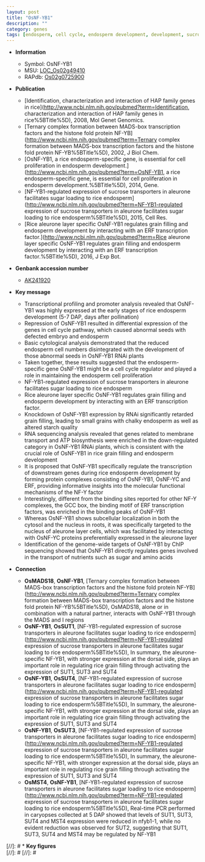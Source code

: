 ```yaml
---
layout: post
title: "OsNF-YB1"
description: ""
category: genes
tags: [endosperm, cell cycle, endosperm development, development, sucrose transporter, sugar, grain, starch, transcription factor, nucleus, grain filling, quality]
---
```


* **Information**  
    + Symbol: OsNF-YB1  
    + MSU: [LOC_Os02g49410](http://rice.plantbiology.msu.edu/cgi-bin/ORF_infopage.cgi?orf=LOC_Os02g49410)  
    + RAPdb: [Os02g0725900](http://rapdb.dna.affrc.go.jp/viewer/gbrowse_details/irgsp1?name=Os02g0725900)  

* **Publication**  
    + [Identification, characterization and interaction of HAP family genes in rice](http://www.ncbi.nlm.nih.gov/pubmed?term=Identification, characterization and interaction of HAP family genes in rice%5BTitle%5D), 2008, Mol Genet Genomics.
    + [Ternary complex formation between MADS-box transcription factors and the histone fold protein NF-YB](http://www.ncbi.nlm.nih.gov/pubmed?term=Ternary complex formation between MADS-box transcription factors and the histone fold protein NF-YB%5BTitle%5D), 2002, J Biol Chem.
    + [OsNF-YB1, a rice endosperm-specific gene, is essential for cell proliferation in endosperm development.](http://www.ncbi.nlm.nih.gov/pubmed?term=OsNF-YB1, a rice endosperm-specific gene, is essential for cell proliferation in endosperm development.%5BTitle%5D), 2014, Gene.
    + [NF-YB1-regulated expression of sucrose transporters in aleurone facilitates sugar loading to rice endosperm](http://www.ncbi.nlm.nih.gov/pubmed?term=NF-YB1-regulated expression of sucrose transporters in aleurone facilitates sugar loading to rice endosperm%5BTitle%5D), 2015, Cell Res.
    + [Rice aleurone layer specific OsNF-YB1 regulates grain filling and endosperm development by interacting with an ERF transcription factor.](http://www.ncbi.nlm.nih.gov/pubmed?term=Rice aleurone layer specific OsNF-YB1 regulates grain filling and endosperm development by interacting with an ERF transcription factor.%5BTitle%5D), 2016, J Exp Bot.

* **Genbank accession number**  
    + [AK241920](http://www.ncbi.nlm.nih.gov/nuccore/AK241920)

* **Key message**  
    + Transcriptional profiling and promoter analysis revealed that OsNF-YB1 was highly expressed at the early stages of rice endosperm development (5-7 DAP, days after pollination)
    + Repression of OsNF-YB1 resulted in differential expression of the genes in cell cycle pathway, which caused abnormal seeds with defected embryo and endosperm
    + Basic cytological analysis demonstrated that the reduced endosperm cell numbers disintegrated with the development of those abnormal seeds in OsNF-YB1 RNAi plants
    + Taken together, these results suggested that the endosperm-specific gene OsNF-YB1 might be a cell cycle regulator and played a role in maintaining the endosperm cell proliferation
    + NF-YB1-regulated expression of sucrose transporters in aleurone facilitates sugar loading to rice endosperm
    + Rice aleurone layer specific OsNF-YB1 regulates grain filling and endosperm development by interacting with an ERF transcription factor.
    + Knockdown of OsNF-YB1 expression by RNAi significantly retarded grain filling, leading to small grains with chalky endosperm as well as altered starch quality
    + RNA sequencing analysis revealed that genes related to membrane transport and ATP biosynthesis were enriched in the down-regulated category in OsNF-YB1 RNAi plants, which is consistent with the crucial role of OsNF-YB1 in rice grain filling and endosperm development
    + It is proposed that OsNF-YB1 specifically regulate the transcription of downstream genes during rice endosperm development by forming protein complexes consisting of OsNF-YB1, OsNF-YC and ERF, providing informative insights into the molecular functional mechanisms of the NF-Y factor
    + Interestingly, different from the binding sites reported for other NF-Y complexes, the GCC box, the binding motif of ERF transcription factors, was enriched in the binding peaks of OsNF-YB1
    + Whereas OsNF-YB1 shows subcellular localization in both the cytosol and the nucleus in roots, it was specifically targeted to the nucleus of aleurone layer cells, which was facilitated by interacting with OsNF-YC proteins preferentially expressed in the aleurone layer
    + Identification of the genome-wide targets of OsNF-YB1 by ChIP sequencing showed that OsNF-YB1 directly regulates genes involved in the transport of nutrients such as sugar and amino acids

* **Connection**  
    + __OsMADS18__, __OsNF-YB1__, [Ternary complex formation between MADS-box transcription factors and the histone fold protein NF-YB](http://www.ncbi.nlm.nih.gov/pubmed?term=Ternary complex formation between MADS-box transcription factors and the histone fold protein NF-YB%5BTitle%5D), OsMADS18, alone or in combination with a natural partner, interacts with OsNF-YB1 through the MADS and I regions
    + __OsNF-YB1__, __OsSUT1__, [NF-YB1-regulated expression of sucrose transporters in aleurone facilitates sugar loading to rice endosperm](http://www.ncbi.nlm.nih.gov/pubmed?term=NF-YB1-regulated expression of sucrose transporters in aleurone facilitates sugar loading to rice endosperm%5BTitle%5D), In summary, the aleurone-specific NF-YB1, with stronger expression at the dorsal side, plays an important role in regulating rice grain filling through activating the expression of SUT1, SUT3 and SUT4
    + __OsNF-YB1__, __OsSUT4__, [NF-YB1-regulated expression of sucrose transporters in aleurone facilitates sugar loading to rice endosperm](http://www.ncbi.nlm.nih.gov/pubmed?term=NF-YB1-regulated expression of sucrose transporters in aleurone facilitates sugar loading to rice endosperm%5BTitle%5D), In summary, the aleurone-specific NF-YB1, with stronger expression at the dorsal side, plays an important role in regulating rice grain filling through activating the expression of SUT1, SUT3 and SUT4
    + __OsNF-YB1__, __OsSUT3__, [NF-YB1-regulated expression of sucrose transporters in aleurone facilitates sugar loading to rice endosperm](http://www.ncbi.nlm.nih.gov/pubmed?term=NF-YB1-regulated expression of sucrose transporters in aleurone facilitates sugar loading to rice endosperm%5BTitle%5D), In summary, the aleurone-specific NF-YB1, with stronger expression at the dorsal side, plays an important role in regulating rice grain filling through activating the expression of SUT1, SUT3 and SUT4
    + __OsMST4__, __OsNF-YB1__, [NF-YB1-regulated expression of sucrose transporters in aleurone facilitates sugar loading to rice endosperm](http://www.ncbi.nlm.nih.gov/pubmed?term=NF-YB1-regulated expression of sucrose transporters in aleurone facilitates sugar loading to rice endosperm%5BTitle%5D), Real-time PCR performed in caryopses collected at 5 DAP showed that levels of SUT1, SUT3, SUT4 and MST4 expression were reduced in nfyb1-1, while no evident reduction was observed for SUT2, suggesting that SUT1, SUT3, SUT4 and MST4 may be regulated by NF-YB1

[//]: # * **Key figures**  
[//]: # 
[//]: # 
